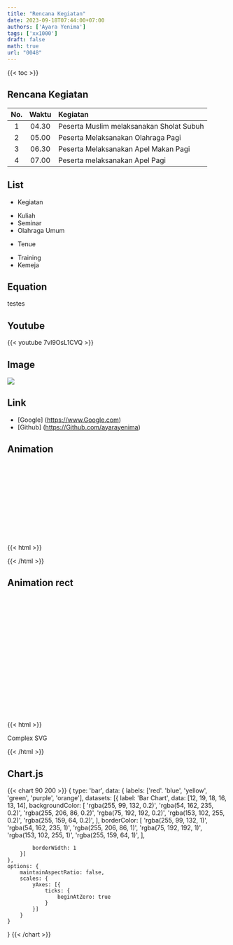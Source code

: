 ```yaml
---
title: "Rencana Kegiatan"
date: 2023-09-18T07:44:00+07:00
authors: ['Ayara Yenima']
tags: ['xx1000']
draft: false
math: true
url: "0048"
---
```

{{< toc >}}

## Rencana Kegiatan
No. | Waktu | Kegiatan
:-: | :-:| :-
1| 04.30 | Peserta Muslim melaksanakan Sholat Subuh
2| 05.00 | Peserta Melaksanakan Olahraga Pagi
3| 06.30 | Peserta Melaksanakan Apel Makan Pagi
4| 07.00 | Peserta melaksanakan Apel Pagi

## List
+ Kegiatan
 - Kuliah
 - Seminar
 - Olahraga Umum
+ Tenue
 - Training
 - Kemeja

## Equation
testes

## Youtube
{{< youtube 7vl9OsL1CVQ >}}

## Image
![](https://w0.peakpx.com/wallpaper/410/461/HD-wallpaper-uchiha-itachi-black-itachi-black-uchiha-black.jpg)

 
## Link
+ [Google] (https://www.Google.com)
+ [Github] (https://Github.com/ayarayenima)

## Animation
{{< html >}}
<svg width="200" height="200" xmlns="http://www.w3.org/2000/svg">
  <!-- Rectangle with animation -->
  <rect x="10" y="10" width="50" height="50" fill="blue">
    <animate attributeName="width" from="50" to="150" dur="2s" begin="0s" repeatCount="indefinite" />
    <animate attributeName="height" from="50" to="150" dur="2s" begin="0s" repeatCount="indefinite" />
    <animate attributeName="fill" values="blue;red;green;blue" dur="4s" begin="0s" repeatCount="indefinite" />
  </rect>
</svg>
{{< /html >}}

## Animation rect
{{< html >}}
<svg width="400" height="300" xmlns="http://www.w3.org/2000/svg">
  <!-- Rectangle with gradients -->
  <defs>
    <linearGradient id="grad1" x1="0%" y1="0%" x2="100%" y2="0%">
      <stop offset="0%" style="stop-color:rgb(255,0,0);stop-opacity:1" />
      <stop offset="100%" style="stop-color:rgb(0,0,255);stop-opacity:1" />
    </linearGradient>
  </defs>

  <rect x="20" y="20" width="200" height="100" fill="url(#grad1)" stroke="green" stroke-width="3" />

  <!-- Text element -->
  <text x="30" y="160" font-family="Arial" font-size="24" fill="black">Complex SVG</text>

  <!-- Circle with animation -->
  <circle cx="250" cy="150" r="20" fill="orange">
    <animate attributeName="r" from="20" to="50" dur="2s" begin="0s" repeatCount="indefinite" />
  </circle>
</svg>
{{< /html >}}

## Chart.js
{{< chart 90 200 >}}
{
	type: 'bar',
	data: {
		labels: ['red'. 'blue', 'yellow', 'green', 'purple', 'orange'],
		datasets: [{
			label: 'Bar Chart',
			data: [12, 19, 18, 16, 13, 14],
			backgroundColor: [
    'rgba(255, 99, 132, 0.2)',
    'rgba(54, 162, 235, 0.2)',
    'rgba(255, 206, 86, 0.2)',
    'rgba(75, 192, 192, 0.2)',
    'rgba(153, 102, 255, 0.2)',
    'rgba(255, 159, 64, 0.2)',
],
borderColor: [
    'rgba(255, 99, 132, 1)',
    'rgba(54, 162, 235, 1)',
    'rgba(255, 206, 86, 1)',
    'rgba(75, 192, 192, 1)',
    'rgba(153, 102, 255, 1)',
    'rgba(255, 159, 64, 1)',
],

			borderWidth: 1
		}]
	},
	options: {
		maintainAspectRatio: false,
		scales: {
			yAxes: [{
				ticks: {
					beginAtZero: true
				}
			}]
		}
	}
}
{{< /chart >}}
				
